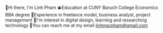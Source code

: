 🍑Hi there, I'm Linh Pham 
🫐Education at CUNY Baruch College Economics BBA degree
🥝Experience in freelance model, business analyst, project management
🥭I'm interest in digital design, learning and researching technology
🥑You can reach me at my email linhngcpham@gmail.com
